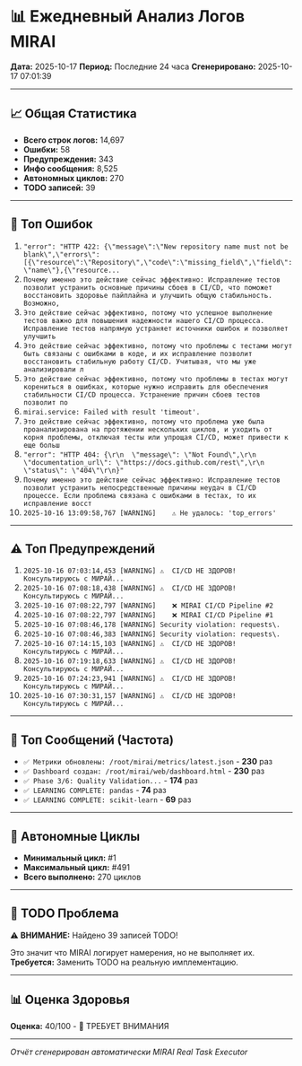 # 📊 Ежедневный Анализ Логов MIRAI

**Дата:** 2025-10-17
**Период:** Последние 24 часа
**Сгенерировано:** 2025-10-17 07:01:39

---

## 📈 Общая Статистика

- **Всего строк логов:** 14,697
- **Ошибки:** 58
- **Предупреждения:** 343
- **Инфо сообщения:** 8,525
- **Автономных циклов:** 270
- **TODO записей:** 39

---

## 🔴 Топ Ошибок

1. `"error": "HTTP 422: {\"message\":\"New repository name must not be blank\",\"errors\":[{\"resource\":\"Repository\",\"code\":\"missing_field\",\"field\":\"name\"},{\"resource...`
2. `Почему именно это действие сейчас эффективно: Исправление тестов позволит устранить основные причины сбоев в CI/CD, что поможет восстановить здоровье пайплайна и улучшить общую стабильность. Возможно,`
3. `Это действие сейчас эффективно, потому что успешное выполнение тестов важно для повышения надежности нашего CI/CD процесса. Исправление тестов напрямую устраняет источники ошибок и позволяет улучшить `
4. `Это действие сейчас эффективно, потому что проблемы с тестами могут быть связаны с ошибками в коде, и их исправление позволит восстановить стабильную работу CI/CD. Учитывая, что мы уже анализировали л`
5. `Это действие сейчас эффективно, потому что проблемы в тестах могут корениться в ошибках, которые нужно исправить для обеспечения стабильности CI/CD процесса. Устранение причин сбоев тестов позволит по`
6. `mirai.service: Failed with result 'timeout'.`
7. `Это действие сейчас эффективно, потому что проблема уже была проанализирована на протяжении нескольких циклов, и уходить от корня проблемы, отключая тесты или упрощая CI/CD, может привести к еще больш`
8. `"error": "HTTP 404: {\r\n  \"message\": \"Not Found\",\r\n  \"documentation_url\": \"https://docs.github.com/rest\",\r\n  \"status\": \"404\"\r\n}"`
9. `Почему именно это действие сейчас эффективно: Исправление тестов позволит устранить непосредственные причины неудач в CI/CD процессе. Если проблема связана с ошибками в тестах, то их исправление восст`
10. `2025-10-16 13:09:58,767 [WARNING]    ⚠️ Не удалось: 'top_errors'`

---

## ⚠️ Топ Предупреждений

1. `2025-10-16 07:03:14,453 [WARNING] ⚠️  CI/CD НЕ ЗДОРОВ! Консультируюсь с МИРАЙ...`
2. `2025-10-16 07:08:18,438 [WARNING] ⚠️  CI/CD НЕ ЗДОРОВ! Консультируюсь с МИРАЙ...`
3. `2025-10-16 07:08:22,797 [WARNING]    ❌ MIRAI CI/CD Pipeline #2`
4. `2025-10-16 07:08:22,797 [WARNING]    ❌ MIRAI CI/CD Pipeline #1`
5. `2025-10-16 07:08:46,178 [WARNING] Security violation: requests\.`
6. `2025-10-16 07:08:46,383 [WARNING] Security violation: requests\.`
7. `2025-10-16 07:14:15,103 [WARNING] ⚠️  CI/CD НЕ ЗДОРОВ! Консультируюсь с МИРАЙ...`
8. `2025-10-16 07:19:18,633 [WARNING] ⚠️  CI/CD НЕ ЗДОРОВ! Консультируюсь с МИРАЙ...`
9. `2025-10-16 07:24:23,941 [WARNING] ⚠️  CI/CD НЕ ЗДОРОВ! Консультируюсь с МИРАЙ...`
10. `2025-10-16 07:30:31,157 [WARNING] ⚠️  CI/CD НЕ ЗДОРОВ! Консультируюсь с МИРАЙ...`

---

## 💬 Топ Сообщений (Частота)

- `✅ Метрики обновлены: /root/mirai/metrics/latest.json` - **230** раз
- `✅ Dashboard создан: /root/mirai/web/dashboard.html` - **230** раз
- `✅ Phase 3/6: Quality Validation...` - **174** раз
- `✅ LEARNING COMPLETE: pandas` - **74** раз
- `✅ LEARNING COMPLETE: scikit-learn` - **69** раз

---

## 🔄 Автономные Циклы

- **Минимальный цикл:** #1
- **Максимальный цикл:** #491
- **Всего выполнено:** 270 циклов

---

## 🚨 TODO Проблема

⚠️ **ВНИМАНИЕ:** Найдено 39 записей TODO!

Это значит что MIRAI логирует намерения, но не выполняет их.
**Требуется:** Заменить TODO на реальную имплементацию.

---

## 📊 Оценка Здоровья

**Оценка:** 40/100 - 🔴 ТРЕБУЕТ ВНИМАНИЯ

---

*Отчёт сгенерирован автоматически MIRAI Real Task Executor*
